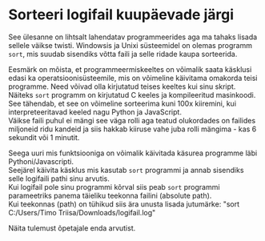 # Sorteeri logifail kuupäevade järgi

See ülesanne on lihtsalt lahendatav programmeerides aga ma tahaks lisada sellele väikse twisti.
Windowsis ja Unixi süsteemidel on olemas programm `sort`, mis suudab sisendiks võtta faili ja selle ridade kaupa sorteerida.

Eesmärk on mõista, et programmeermiskeeltes on võimalik saata käsklusi edasi ka operatsioonisüsteemile, mis on võimeline käivitama omakorda teisi programme. Need võivad olla kirjutatud teises keeltes kui sinu skript.  
Näiteks `sort` programm on kirjutatud C keeles ja kompileeritud masinkoodi. See tähendab, et see on võimeline sorteerima kuni 100x kiiremini, kui interpreteeritavad keeled nagu Python ja JavaScript.  
Väikse faili puhul ei mängi see väga rolli aga teatud olukordades on failides miljoneid ridu kandeid ja siis hakkab kiiruse vahe juba rolli mängima - kas 6 sekundit või 1 minutit.

Seega uuri mis funktsiooniga on võimalik käivitada käsurea programme läbi Pythoni/Javascripti.  
Seejärel käivita käsklus mis kasutab `sort` programmi ja annab sisendiks selle logifaili pathi sinu arvutis.  
Kui logifail pole sinu programmi kõrval siis peab `sort` programmi parameetriks panema täieliku teekonna failini (absolute path).  
Kui teekonnas (path) on tühikud siis ära unusta lisada jutumärke: "sort C:/Users/Timo Triisa/Downloads/logifail.log"

Näita tulemust õpetajale enda arvutist.
